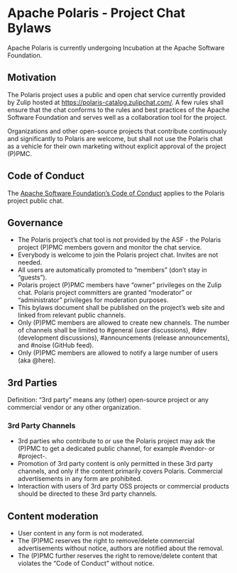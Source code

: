 # Apache Polaris - Project Chat Bylaws

Apache Polaris is currently undergoing Incubation at the Apache Software Foundation.

## Motivation

The Polaris project uses a public and open chat service currently provided by Zulip hosted
at https://polaris-catalog.zulipchat.com/. A few rules shall ensure that the chat conforms to the rules and best
practices of the Apache Software Foundation and serves well as a collaboration tool for the project.

Organizations and other open-source projects that contribute continuously and significantly to Polaris are welcome, but
shall not use the Polaris chat as a vehicle for their own marketing without explicit approval of the project (P)PMC.

## Code of Conduct

The [Apache Software Foundation’s Code of Conduct](https://www.apache.org/foundation/policies/conduct.html) applies to
the Polaris project public chat.

## Governance

* The Polaris project’s chat tool is not provided by the ASF - the Polaris project (P)PMC members govern and monitor the
  chat service.
* Everybody is welcome to join the Polaris project chat. Invites are not needed.
* All users are automatically promoted to “members” (don’t stay in “guests”).
* Polaris project (P)PMC members have “owner” privileges on the Zulip chat. Polaris project committers are granted
  “moderator” or “administrator” privileges for moderation purposes.
* This bylaws document shall be published on the project’s web site and linked from relevant public channels.
* Only (P)PMC members are allowed to create new channels. The number of channels shall be limited to #general (user
  discussions), #dev (development discussions), #announcements (release announcements), and #noise (GitHub feed).
* Only (P)PMC members are allowed to notify a large number of users (aka @here).

## 3rd Parties

Definition: “3rd party” means any (other) open-source project or any commercial vendor or any other organization.

### 3rd Party Channels

* 3rd parties who contribute to or use the Polaris project may ask the (P)PMC to get a dedicated public channel, for
  example #vendor-<vendor-name> or #project-<project-name>.
* Promotion of 3rd party content is only permitted in these 3rd party channels, and only if the content primarily covers
  Polaris. Commercial advertisements in any form are prohibited.
* Interaction with users of 3rd party OSS projects or commercial products should be directed to these 3rd party
  channels.

## Content moderation

* User content in any form is not moderated.
* The (P)PMC reserves the right to remove/delete commercial advertisements without notice, authors are notified about
  the removal.
* The (P)PMC further reserves the right to remove/delete content that violates the “Code of Conduct” without notice.
